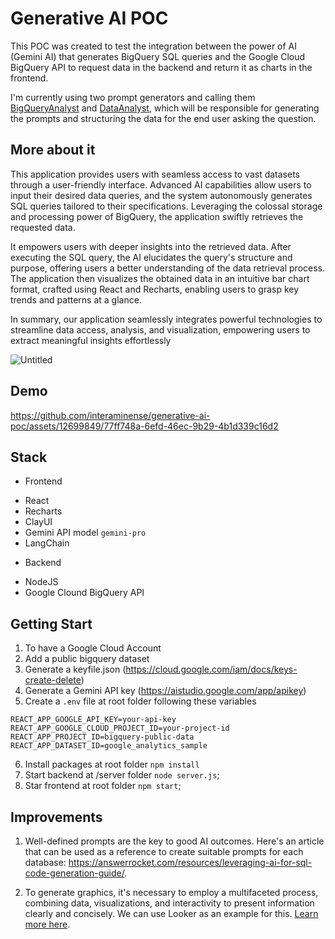 # Generative AI POC

This POC was created to test the integration between the power of AI (Gemini AI) that generates BigQuery SQL queries and the Google Cloud BigQuery API to request data in the backend and return it as charts in the frontend.

I'm currently using two prompt generators and calling them [BigQueryAnalyst](https://github.com/interaminense/generative-ai-poc/blob/master/src/utils/ai-prompts/BigQueryAnalystPrompt.js) and [DataAnalyst](https://github.com/interaminense/generative-ai-poc/blob/master/src/utils/ai-prompts/DataAnalystPrompt.js), which will be responsible for generating the prompts and structuring the data for the end user asking the question.

## More about it

This application provides users with seamless access to vast datasets through a user-friendly interface. Advanced AI capabilities allow users to input their desired data queries, and the system autonomously generates SQL queries tailored to their specifications. Leveraging the colossal storage and processing power of BigQuery, the application swiftly retrieves the requested data.

It empowers users with deeper insights into the retrieved data. After executing the SQL query, the AI elucidates the query's structure and purpose, offering users a better understanding of the data retrieval process. The application then visualizes the obtained data in an intuitive bar chart format, crafted using React and Recharts, enabling users to grasp key trends and patterns at a glance.

In summary, our application seamlessly integrates powerful technologies to streamline data access, analysis, and visualization, empowering users to extract meaningful insights effortlessly

![Untitled](https://github.com/interaminense/generative-ai-poc/assets/12699849/205ce9aa-868d-4335-83c8-ba75013f0bdd)

## Demo

https://github.com/interaminense/generative-ai-poc/assets/12699849/77ff748a-6efd-46ec-9b29-4b1d339c16d2

## Stack

* Frontend
 - React
 - Recharts
 - ClayUI
 - Gemini API model `gemini-pro`
 - LangChain
* Backend
 - NodeJS
 - Google Clound BigQuery API

## Getting Start

1. To have a Google Cloud Account
2. Add a public bigquery dataset
3. Generate a keyfile.json (https://cloud.google.com/iam/docs/keys-create-delete)
4. Generate a Gemini API key (https://aistudio.google.com/app/apikey)
5. Create a `.env` file at root folder following these variables
```
REACT_APP_GOOGLE_API_KEY=your-api-key
REACT_APP_GOOGLE_CLOUD_PROJECT_ID=your-project-id
REACT_APP_PROJECT_ID=bigquery-public-data
REACT_APP_DATASET_ID=google_analytics_sample
```
6. Install packages at root folder `npm install`
7. Start backend at /server folder `node server.js`;
8. Star frontend at root folder `npm start`;

## Improvements

1. Well-defined prompts are the key to good AI outcomes. Here's an article that can be used as a reference to create suitable prompts for each database: https://answerrocket.com/resources/leveraging-ai-for-sql-code-generation-guide/.

2. To generate graphics, it's necessary to employ a multifaceted process, combining data, visualizations, and interactivity to present information clearly and concisely. We can use Looker as an example for this. [Learn more here](LOOKER.md).

